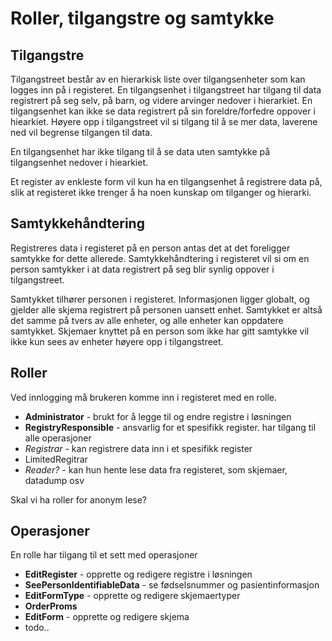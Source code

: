 # Roller, tilgangstre og samtykke

## Tilgangstre

Tilgangstreet  består av en hierarkisk liste over tilgangsenheter som kan logges inn på i registeret. En tilgangsenhet i tilgangstreet har tilgang til data registrert på seg selv, på barn, og videre arvinger nedover i hierarkiet. En tilgangsenhet kan ikke se data registrert på sin foreldre/forfedre oppover i hiearkiet. Høyere opp i tilgangstreet vil si tilgang til å se mer data, laverene ned vil begrense tilgangen til data.

En tilgangsenhet har ikke tilgang til å se data uten samtykke på tilgangsenhet nedover i hiearkiet.

Et register av enkleste form vil kun ha en tilgangsenhet å registrere data på, slik at registeret ikke trenger å ha noen kunskap om tilganger og hierarki.

## Samtykkehåndtering

Registreres data i registeret på en person antas det at det foreligger samtykke for dette allerede. Samtykkehåndtering i registeret vil si om en person samtykker i at data registrert på seg blir synlig oppover i tilgangstreet.

Samtykket tilhører personen i registeret. Informasjonen ligger globalt, og gjelder alle skjema registrert på personen uansett enhet. Samtykket er altså det samme på tvers av alle enheter, og alle enheter kan oppdatere samtykket. Skjemaer knyttet på en person som ikke har gitt samtykke vil ikke kun sees av enheter høyere opp i tilgangstreet.

## Roller

Ved innlogging må brukeren komme inn i registeret med en rolle.

* **Administrator** - brukt for å legge til og endre registre i løsningen
* **RegistryResponsible** - ansvarlig for et spesifikk register. har tilgang til alle operasjoner
* *Registrar* - kan registrere data inn i et spesifikk register
* LimitedRegitrar
* *Reader?* - kan hun hente lese data fra registeret, som skjemaer, datadump osv

Skal vi ha roller for anonym lese?

## Operasjoner

En rolle har tilgang til et sett med operasjoner

* **EditRegister** - opprette og redigere registre i løsningen
* **SeePersonIdentifiableData** - se fødselsnummer og pasientinformasjon
* **EditFormType** - opprette og redigere skjemaertyper
* **OrderProms**
* **EditForm** - opprette og redigere skjema
* todo..
